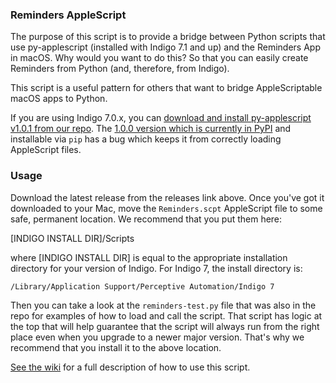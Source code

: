 ### Reminders AppleScript

The purpose of this script is to provide a bridge between Python scripts
that use py-applescript (installed with Indigo 7.1 and up) and the
Reminders App in macOS. Why would you want to do this? So that you can
easily create Reminders from Python (and, therefore, from Indigo).

This script is a useful pattern for others that want to bridge
AppleScriptable macOS apps to Python.

If you are using Indigo 7.0.x, you can [download and install py-applescript v1.0.1
from our repo](https://github.com/indigodomo/py-applescript). The [1.0.0
version which is currently in PyPI](https://pypi.python.org/pypi/py-applescript/1.0.0) and installable via `pip` has a bug
which keeps it from correctly loading AppleScript files.

### Usage

Download the latest release from the releases link above. Once you've got
it downloaded to your Mac, move the `Reminders.scpt` AppleScript file to
some safe, permanent location. We recommend that you put them here:

[INDIGO INSTALL DIR]/Scripts

where [INDIGO INSTALL DIR] is equal to the appropriate installation directory
for your version of Indigo. For Indigo 7, the install directory is:

`/Library/Application Support/Perceptive Automation/Indigo 7`

Then you can take a look at the `reminders-test.py`
file that was also in the repo for examples of how to load and call the
script. That script has logic at the top that will help guarantee that
the script will always run from the right place even when you upgrade
to a newer major version. That's why we recommend that you install it
to the above location.

[See the wiki](https://github.com/IndigoDomotics/indigo-reminders-script/wiki)
for a full description of how to use this script.